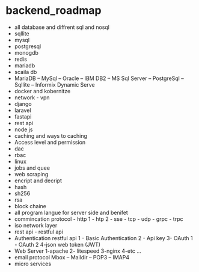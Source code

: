 # backend_roadmap
- all database and diffrent sql and nosql
- sqllite
- mysql 
- postgresql
- monogdb 
- redis 
- mariadb 
- scaila db
- MariaDB – MySql – Oracle – IBM DB2 – MS Sql Server – PostgreSql – Sqllite – Informix Dynamic Serve
- docker and kobernitze 
- network - vpn 
- django
- laravel 
- fastapi 
- rest api
- node js
- caching and ways to caching 
- Access level and permission 
- dac 
- rbac
- linux 
- jobs and quee 
- web scraping
- encript and decript
- hash
- sh256
- rsa 
- block chaine
- all program langue for server side and benifet
- commincation protocol - http 1 - htp 2 - sse - tcp - udp - grpc - trpc 
- iso network layer
- rest api - restful api
- Authentication restful api
1 - Basic Authentication
2 - Api key
3- OAuth 1 - OAuth 2
4-json web token (JWT)
- Web Server
1-apache
2- litespeed
3-nginx
4-etc ...
-  email protocol
Mbox – Maildir – POP3 – IMAP4
- micro services   
